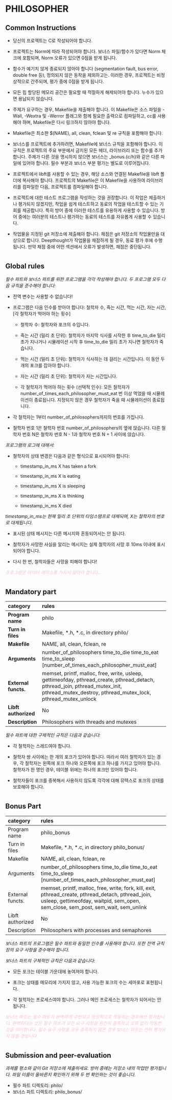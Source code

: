 # PHILOSOPHER

## Common Instructions
- 당신의 프로젝트는 C로 작성되어야 합니다.

- 프로젝트는 Norm에 따라 작성되어야 합니다. 보너스 파일/함수가 있다면 Norm 체크에 포함되며, Norm 오류가 있으면 0점을 받게 됩니다.
- 함수가 예기치 않게 종료되지 않아야 합니다 (segmentation fault, bus error, double free 등), 정의되지 않은 동작을 제외하고는. 이러한 경우, 프로젝트는 비정상적으로 간주되며, 평가 중에 0점을 받게 됩니다.
- 모든 힙 할당된 메모리 공간은 필요할 때 적절하게 해제되어야 합니다. 누수가 있으면 용납되지 않습니다.
- 주제가 요구하는 경우, Makefile을 제출해야 합니다. 이 Makefile은 소스 파일을 -Wall, -Wextra 및 -Werror 플래그와 함께 필요한 출력으로 컴파일하고, cc를 사용해야 하며, Makefile은 다시 링크하지 않아야 합니다.
- Makefile은 최소한 $(NAME), all, clean, fclean 및 re 규칙을 포함해야 합니다.
- 보너스를 프로젝트에 추가하려면, Makefile에 보너스 규칙을 포함해야 합니다. 이 규칙은 프로젝트의 주요 부분에서 금지된 모든 헤더, 라이브러리 또는 함수를 추가합니다. 주제가 다른 것을 명시하지 않으면 보너스는 _bonus.{c/h}와 같은 다른 파일에 있어야 합니다. 필수 부분과 보너스 부분 평가는 별도로 이루어집니다.
- 프로젝트에서 libft를 사용할 수 있는 경우, 해당 소스와 연결된 Makefile을 libft 폴더에 복사해야 합니다. 프로젝트의 Makefile은 이 Makefile을 사용하여 라이브러리를 컴파일한 다음, 프로젝트를 컴파일해야 합니다.
- 프로젝트에 대한 테스트 프로그램을 작성하는 것을 권장합니다. 이 작업은 제출하거나 평가되지 않겠지만, 작업을 쉽게 테스트하고 동료의 작업을 테스트할 수 있는 기회를 제공합니다. 특히 방어 중에 이러한 테스트를 유용하게 사용할 수 있습니다. 방어 중에는 여러분의 테스트나 평가하는 동료의 테스트를 자유롭게 사용할 수 있습니다.
- 작업물을 지정된 git 저장소에 제출해야 합니다. 채점은 git 저장소의 작업물만을 대상으로 합니다. Deepthought가 작업물을 채점하게 될 경우, 동료 평가 후에 수행됩니다. 만약 채점 중에 어떤 섹션에서 오류가 발생하면, 채점은 중단됩니다.	
#
## Global rules
*필수 파트와 보너스 파트를 위한 프로그램을 각각 작성해야 합니다. 두 프로그램 모두 다음 규칙을 준수해야 합니다:*
* 전역 변수는 사용할 수 없습니다!
* 프로그램은 다음 인수를 받아야 합니다: 철학자 수, 죽는 시간, 먹는 시간, 자는 시간, [각 철학자가 먹어야 하는 횟수]

	- 철학자 수: 철학자와 포크의 수입니다.

	- 죽는 시간 (밀리 초 단위): 철학자가 마지막 식사를 시작한 후 time_to_die 밀리 초가 지나거나 시뮬레이션 시작 후 time_to_die 밀리 초가 지나면 철학자가 죽습니다.
	- 먹는 시간 (밀리 초 단위): 철학자가 식사하는 데 걸리는 시간입니다. 이 동안 두 개의 포크를 잡아야 합니다.
	- 자는 시간 (밀리 초 단위): 철학자가 자는 시간입니다.
	- 각 철학자가 먹어야 하는 횟수 (선택적 인수): 모든 철학자가 number_of_times_each_philosopher_must_eat 번 이상 먹었을 때 시뮬레이션이 종료됩니다. 지정되지 않은 경우 철학자가 죽을 때 시뮬레이션이 종료됩니다.

* 각 철학자는 1부터 number_of_philosophers까지의 번호를 가집니다.

* 철학자 번호 1은 철학자 번호 number_of_philosophers의 옆에 앉습니다. 다른 철학자 번호 N은 철학자 번호 N - 1과 철학자 번호 N + 1 사이에 앉습니다.

*프로그램의 로그에 대해서:*
* 철학자의 상태 변경은 다음과 같은 형식으로 표시되어야 합니다:

	- timestamp_in_ms X has taken a fork 
	
	- timestamp_in_ms X is eating
	- timestamp_in_ms X is sleeping
	- timestamp_in_ms X is thinking
	- timestamp_in_ms X died  

*timestamp_in_ms는 현재 밀리 초 단위의 타임스탬프로 대체되며, X는 철학자의 번호로 대체됩니다.*

* 표시된 상태 메시지는 다른 메시지와 혼동되어서는 안 됩니다.

* 철학자가 사망한 사실을 알리는 메시지는 실제 철학자의 사망 후 10ms 이내에 표시되어야 합니다.
* 다시 한 번, 철학자들은 사망을 피해야 합니다!  

*<span style="color:pink">
프로그램은 데이터 레이스를 가지지 않아야 합니다..</span>*
#
## Mandatory part
|category|rules|
|:--|:--|
|**Program name**|philo|
|**Turn in files**|Makefile, *.h, *.c, in directory philo/|
|**Makefile**|NAME, all, clean, fclean, re|
|**Arguments**|number_of_philosophers time_to_die time_to_eat time_to_sleep [number_of_times_each_philosopher_must_eat]|
|**External functs.**|memset, printf, malloc, free, write, usleep, gettimeofday, pthread_create, pthread_detach, pthread_join, pthread_mutex_init, pthread_mutex_destroy, pthread_mutex_lock, pthread_mutex_unlock|
|**Libft authorized**|No|
|**Description**|Philosophers with threads and mutexes|

*필수 파트에 대한 구체적인 규칙은 다음과 같습니다:*

- 각 철학자는 스레드여야 합니다.

- 철학자 쌍 사이에는 한 개의 포크가 있어야 합니다. 따라서 여러 철학자가 있는 경우, 각 철학자는 왼쪽에 포크 하나와 오른쪽에 포크 하나를 가지고 있어야 합니다. 철학자가 한 명인 경우, 테이블 위에는 하나의 포크만 있어야 합니다.
- 철학자들이 포크를 중복해서 사용하지 않도록 각각에 대해 뮤텍스로 포크의 상태를 보호해야 합니다.  
#
## Bonus Part
|category|rules|
|:--|:--|
|Program name|philo_bonus|
|Turn in files|Makefile, *.h, *.c, in directory philo_bonus/|
|Makefile|NAME, all, clean, fclean, re|
|Arguments|number_of_philosophers time_to_die time_to_eat time_to_sleep [number_of_times_each_philosopher_must_eat]|
|External functs.|memset, printf, malloc, free, write, fork, kill, exit, pthread_create, pthread_detach, pthread_join, usleep, gettimeofday, waitpid, sem_open, sem_close, sem_post, sem_wait, sem_unlink|
|Libft authorized|No|
|Description|Philosophers with processes and semaphores|

*보너스 파트의 프로그램은 필수 파트와 동일한 인수를 사용해야 합니다. 또한 전역 규칙 장의 요구 사항을 준수해야 합니다.*

*보너스 파트의 구체적인 규칙은 다음과 같습니다:*

- 모든 포크는 테이블 가운데에 놓여져야 합니다.

- 포크는 상태를 메모리에 가지지 않고, 사용 가능한 포크의 수는 세마포로 표현됩니다.
- 각 철학자는 프로세스여야 합니다. 그러나 메인 프로세스는 철학자가 되어서는 안 됩니다.  

*<span style="color:pink">
보너스 파트는 필수 파트가 완벽하게 구현되고 정상적으로 작동하는 경우에만 평가됩니다. 완벽하다는 것은 필수 파트가 모든 요구 사항을 완전히 충족하고 오류 없이 작동한 것을 의미합니다. 필수 요구 사항을 모두 충족하지 않은 경우 보너스 파트는 전혀 평가되지 않을 것입니다.</span>*

#
## Submission and peer-evaluation
*과제를 평소와 같이 Git 저장소에 제출하세요. 방어 중에는 저장소 내의 작업만 평가됩니다. 파일 이름이 올바른지 확인하기 위해 두 번 확인하는 것이 좋습니다.* 
- 필수 파트 디렉토리: philo/  
- 보너스 파트 디렉토리: philo_bonus/